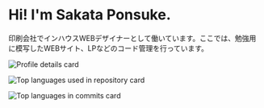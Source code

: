 # Hi! I'm Sakata Ponsuke.
印刷会社でインハウスWEBデザイナーとして働いています。ここでは、勉強用に模写したWEBサイト、LPなどのコード管理を行っています。

![Profile details card](http://github-profile-summary-cards.vercel.app/api/cards/profile-details?username=sakataponsuke&theme=vue)

![Top languages used in repository card](http://github-profile-summary-cards.vercel.app/api/cards/repos-per-language?username=sakataponsuke&theme=vue)

![Top languages in commits card](http://github-profile-summary-cards.vercel.app/api/cards/most-commit-language?username=sakataponsuke&theme=vue)
